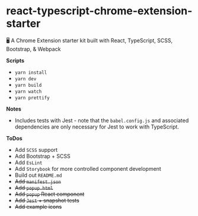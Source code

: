 # react-typescript-chrome-extension-starter

:desktop_computer: A Chrome Extension starter kit built with React, TypeScript, SCSS, Bootstrap, &amp; Webpack

**Scripts**

-   `yarn install`
-   `yarn dev`
-   `yarn build`
-   `yarn watch`
-   `yarn prettify`

**Notes**

-   Includes tests with Jest - note that the `babel.config.js` and associated dependencies are only necessary for Jest to work with TypeScript.

**ToDos**

-   Add `SCSS` support
-   Add Bootstrap + SCSS
-   Add `EsLint`
-   Add `Storybook` for more controlled component development
-   Build out `README.md`
-   ~~Add `manifest.json`~~
-   ~~Add `popup.html`~~
-   ~~Add `popup` React component~~
-   ~~Add `Jest` + snapshot tests~~
-   ~~Add example icons~~
